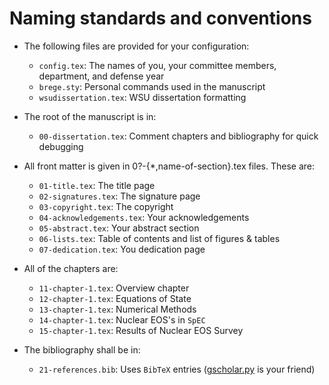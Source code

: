 # Naming standards and conventions

* The following files are provided for your configuration:

    - `config.tex`: The names of you, your committee members, department, and defense year
    - `brege.sty`: Personal commands used in the manuscript
    - `wsudissertation.tex`: WSU dissertation formatting

* The root of the manuscript is in:

    - `00-dissertation.tex`: Comment chapters and bibliography for quick debugging

* All front matter is given in 0?-{*,name-of-section}.tex files.  These are:

    - `01-title.tex`: The title page
    - `02-signatures.tex`: The signature page
    - `03-copyright.tex`: The copyright
    - `04-acknowledgements.tex`: Your acknowledgements
    - `05-abstract.tex`: Your abstract section
    - `06-lists.tex`: Table of contents and list of figures & tables
    - `07-dedication.tex`: You dedication page

* All of the chapters are:

    - `11-chapter-1.tex`: Overview chapter
    - `12-chapter-1.tex`: Equations of State
    - `13-chapter-1.tex`: Numerical Methods
    - `14-chapter-1.tex`: Nuclear EOS's in `SpEC`
    - `15-chapter-1.tex`: Results of Nuclear EOS Survey

* The bibliography shall be in:

    - `21-references.bib`: Uses `BibTeX` entries ([gscholar.py](https://github.com/venthur/gscholar) is your friend)
